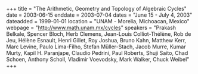 +++
title = "The Arithmetic, Geometry and Topology of Algebraic Cycles"
date = 2003-06-15
enddate = 2003-07-04
dates = "June 15 - July 4, 2003"
dateadded = 1999-01-01
location = "UNAM - Morelia, Michoacan, Mexico"
webpage = "http://www.math.unam.mx/cycles"
speakers = "Prakash Belkale, Spencer Bloch, Herb Clemens, Jean-Louis Colliot-Thélène, Rob de Jeu, Hélène Esnault, Henri Gillet, Roy Joshua, Bruno Kahn, Matthew Kerr, Marc Levine, Paulo Lima-Filho, Stefan Müller-Stach, Jacob Murre, Kumar Murty, Kapil H. Paranjape, Claudio Pedrini, Paul Roberts, Shuji Saito, Chad Schoen, Anthony Scholl, Vladimir Voevodsky, Mark Walker, Chuck Weibel"
+++
